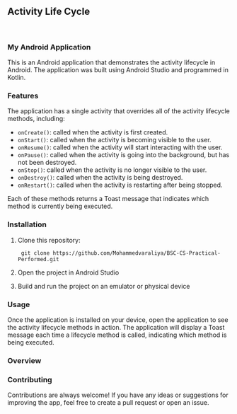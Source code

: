 ## Activity Life Cycle
<br>

### My Android Application

This is an Android application that demonstrates the activity lifecycle in Android. The application was built using Android Studio and programmed in Kotlin.

### Features

The application has a single activity that overrides all of the activity lifecycle methods, including:

* `onCreate()`: called when the activity is first created.
* `onStart()`: called when the activity is becoming visible to the user.
* `onResume()`: called when the activity will start interacting with the user.
* `onPause()`: called when the activity is going into the background, but has not been destroyed.
* `onStop()`: called when the activity is no longer visible to the user.
* `onDestroy()`: called when the activity is being destroyed.
* `onRestart()`: called when the activity is restarting after being stopped.

Each of these methods returns a Toast message that indicates which method is currently being executed.

### Installation

1. Clone this repository: 

        git clone https://github.com/Mohammedvaraliya/BSC-CS-Practical-Performed.git
2. Open the project in Android Studio
3. Build and run the project on an emulator or physical device

### Usage

Once the application is installed on your device, open the application to see the activity lifecycle methods in action. The application will display a Toast message each time a lifecycle method is called, indicating which method is being executed.

### Overview



### Contributing

Contributions are always welcome! If you have any ideas or suggestions for improving the app, feel free to create a pull request or open an issue.